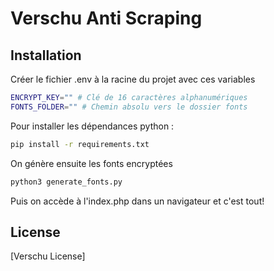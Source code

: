 # Verschu Anti Scraping

## Installation

Créer le fichier .env à la racine du projet avec ces variables

```bash
ENCRYPT_KEY="" # Clé de 16 caractères alphanumériques
FONTS_FOLDER="" # Chemin absolu vers le dossier fonts
```

Pour installer les dépendances python :

```bash
pip install -r requirements.txt
```

On génère ensuite les fonts encryptées

```bash
python3 generate_fonts.py
```
Puis on accède à l'index.php dans un navigateur et c'est tout!


## License

[Verschu License]